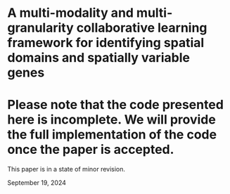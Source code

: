 



# A multi-modality and multi-granularity collaborative learning framework for identifying spatial domains and spatially variable genes



# Please note that the code presented here is incomplete. We will provide the full implementation of the code once the paper is accepted.

This paper is in a state of minor revision.

September 19, 2024
